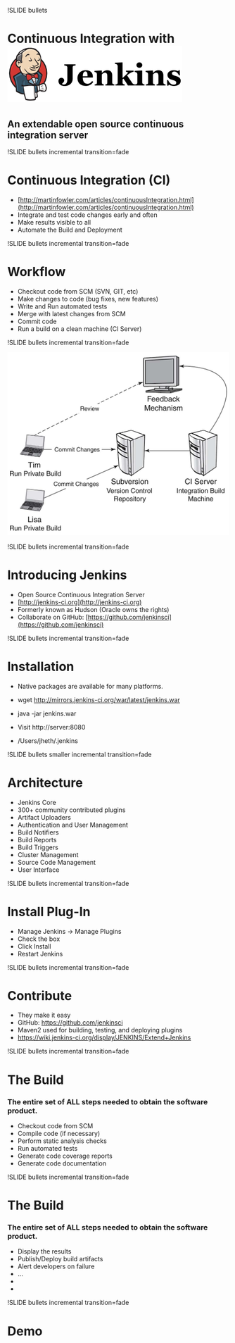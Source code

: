 !SLIDE bullets

# Continuous Integration with ![jenkins](../images/jenkins_logo.png) #

## An extendable open source continuous integration server ##

!SLIDE bullets incremental transition=fade

# Continuous Integration (CI) #

* [http://martinfowler.com/articles/continuousIntegration.html](http://martinfowler.com/articles/continuousIntegration.html)
* Integrate and test code changes early and often
* Make results visible to all
* Automate the Build and Deployment

!SLIDE bullets incremental transition=fade

# Workflow #

* Checkout code from SCM (SVN, GIT, etc)
* Make changes to code (bug fixes, new features)
* Write and Run automated tests
* Merge with latest changes from SCM
* Commit code
* Run a build on a clean machine (CI Server)

!SLIDE bullets incremental transition=fade

![Diagram](../images/ci.jpg)

!SLIDE bullets incremental transition=fade

# Introducing Jenkins #

* Open Source Continuous Integration Server
* [http://jenkins-ci.org](http://jenkins-ci.org)
* Formerly known as Hudson (Oracle owns the rights) 
* Collaborate on GitHub: [https://github.com/jenkinsci](https://github.com/jenkinsci)

!SLIDE bullets incremental transition=fade

# Installation #

* Native packages are available for many platforms.

* wget http://mirrors.jenkins-ci.org/war/latest/jenkins.war
* java -jar jenkins.war
* Visit http://server:8080
* /Users/jheth/.jenkins

!SLIDE bullets smaller incremental transition=fade

# Architecture #

* Jenkins Core
* 300+ community contributed plugins
*   Artifact Uploaders
*   Authentication and User Management
*   Build Notifiers
*   Build Reports
*   Build Triggers
*   Cluster Management
*   Source Code Management
*   User Interface

!SLIDE bullets incremental transition=fade

# Install Plug-In #

* Manage Jenkins -> Manage Plugins
* Check the box
* Click Install
* Restart Jenkins

!SLIDE bullets incremental transition=fade

# Contribute #

* They make it easy
* GitHub: https://github.com/jenkinsci
* Maven2 used for building, testing, and deploying plugins
* https://wiki.jenkins-ci.org/display/JENKINS/Extend+Jenkins


!SLIDE bullets incremental transition=fade

# The Build #

### The entire set of ALL steps needed to obtain the software product.

* Checkout code from SCM
* Compile code (if necessary)
* Perform static analysis checks
* Run automated tests
* Generate code coverage reports
* Generate code documentation

!SLIDE bullets incremental transition=fade

# The Build #

### The entire set of ALL steps needed to obtain the software product.

* Display the results
* Publish/Deploy build artifacts
* Alert developers on failure
* ... 
*   
*   

!SLIDE bullets incremental transition=fade

# Demo #


